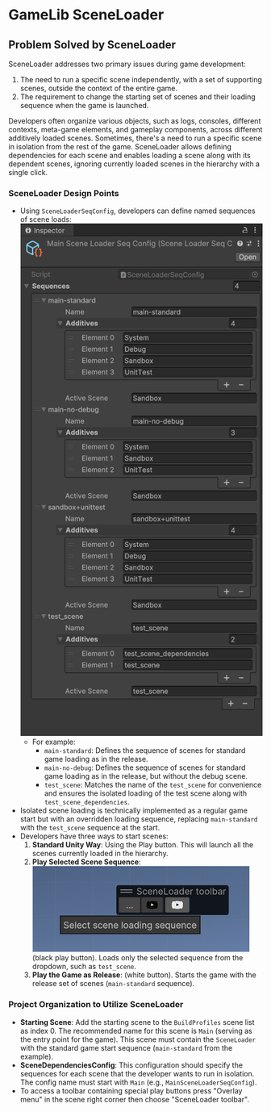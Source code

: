 # GameLib SceneLoader

## Problem Solved by SceneLoader

SceneLoader addresses two primary issues during game development:
1. The need to run a specific scene independently, with a set of supporting scenes, outside the context of the entire game.
2. The requirement to change the starting set of scenes and their loading sequence when the game is launched.

Developers often organize various objects, such as logs, consoles, different contexts, meta-game elements, and gameplay components, across different additively loaded scenes. Sometimes, there's a need to run a specific scene in isolation from the rest of the game. SceneLoader allows defining dependencies for each scene and enables loading a scene along with its dependent scenes, ignoring currently loaded scenes in the hierarchy with a single click.

### SceneLoader Design Points

- Using `SceneLoaderSeqConfig`, developers can define named sequences of scene loads: ![config](Documentation~/scene-loader-config.png)
    - For example:
        - `main-standard`: Defines the sequence of scenes for standard game loading as in the release.
        - `main-no-debug`: Defines the sequence of scenes for standard game loading as in the release, but without the debug scene.
        - `test_scene`: Matches the name of the `test_scene` for convenience and ensures the isolated loading of the test scene along with `test_scene_dependencies`.
- Isolated scene loading is technically implemented as a regular game start but with an overridden loading sequence, replacing `main-standard` with the `test_scene` sequence at the start.
- Developers have three ways to start scenes:
    1. **Standard Unity Way**: Using the Play button. This will launch all the scenes currently loaded in the hierarchy.
    2. **Play Selected Scene Sequence**: ![toolbar](Documentation~/scene-loader-toolbar.png) (black play button). Loads only the selected sequence from the dropdown, such as `test_scene`.
    3. **Play the Game as Release**: (white button). Starts the game with the release set of scenes (`main-standard` sequence).

### Project Organization to Utilize SceneLoader

- **Starting Scene**: Add the starting scene to the `BuildProfiles` scene list as index 0. The recommended name for this scene is `Main` (serving as the entry point for the game). This scene must contain the `SceneLoader` with the standard game start sequence (`main-standard` from the example).
- **SceneDependenciesConfig**: This configuration should specify the sequences for each scene that the developer wants to run in isolation. The config name must start with `Main` (e.g., `MainSceneLoaderSeqConfig`).
- To access a toolbar containing special play buttons press "Overlay menu" in the scene right corner then choose "SceneLoader toolbar".